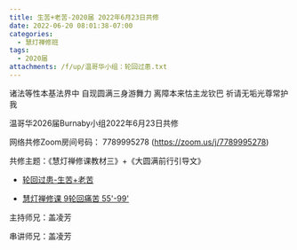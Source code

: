 ```yaml
---
title: 生苦+老苦-2020届 2022年6月23日共修
date: 2022-06-20 08:01:38-07:00
categories:
  - 慧灯禅修班
tags:
  - 2020届
attachments: /f/up/温哥华小组：轮回过患.txt
---
```

诸法等性本基法界中 自现圆满三身游舞力 离障本来怙主龙钦巴 祈请无垢光尊常护我

温哥华2026届Burnaby小组2022年6月23日共修

网络共修Zoom房间号码： 7789995278 (<https://zoom.us/j/7789995278>)

共修主题：《慧灯禅修课教材三》+《大圆满前行引导文》

* [轮回过患-生苦+老苦](/f/up/温哥华小组：轮回过患.txt)

* [慧灯禅修课 9轮回痛苦 55'-99'](https://www.youtube.com/watch?v=ctMXiO8zQPc&list=PLQU9iXcMduTfoo8rKZhj69k-OOas8C1Of&index=10&ab_channel=%E6%85%A7%E7%81%AF%E4%B9%8B%E5%85%89%E7%BD%91%E7%AB%99) 

主持师兄：盖凌芳

串讲师兄：盖凌芳